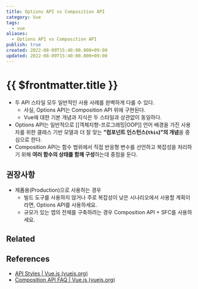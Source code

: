 ```yaml
---
title: Options API vs Composition API
category: Vue
tags:
  - vue
aliases:
  - Options API vs Composition API
publish: true
created: 2022-08-09T15:40:00.000+09:00
updated: 2022-08-09T15:40:00.000+09:00
---
```


# {{ $frontmatter.title }}

- 두 API 스타일 모두 일반적인 사용 사례를 완벽하게 다룰 수 있다.
  - 사실, Options API는 Composition API 위에 구현된다.
  - Vue에 대한 기본 개념과 지식은 두 스타일과 상관없이 동일하다.
- Options API는 일반적으로 [[객체지향-프로그래밍|OOP]] 언어 배경을 가진 사용자를 위한 클래스 기반 모델과 더 잘 맞는 **"컴포넌트 인스턴스(`this`)"의 개념**을 중심으로 한다.
- Composition API는 함수 범위에서 직접 반응형 변수를 선언하고 복잡성을 처리하기 위해 **여러 함수의 상태를 함께 구성**하는데 중점을 둔다.

## 권장사항

- 제품용(Production)으로 사용하는 경우
  - 빌드 도구를 사용하지 않거나 주로 복잡성이 낮은 시나리오에서 사용할 계획이라면, Options API를 사용하세요.
  - 규모가 있는 앱의 전체를 구축하려는 경우 Composition API + SFC를 사용하세요.

## Related

## References

- [API Styles | Vue.js (vuejs.org)](https://vuejs.org/guide/introduction.html#api-styles)
- [Composition API FAQ | Vue.js (vuejs.org)](https://vuejs.org/guide/extras/composition-api-faq.html#composition-api-faq)
